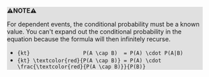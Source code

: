 <div style="margin:2em; background-color: #e0e0e0;">

<strong>⚠️NOTE️️️⚠️</strong>

For dependent events, the conditional probability must be a known value. You can't expand out the conditional probability in the equation because the formula will then infinitely recurse.

* `{kt}                 P(A \cap B)  = P(A) \cdot P(A|B)`
* `{kt} \textcolor{red}{P(A \cap B)} = P(A) \cdot \frac{\textcolor{red}{P(A \cap B)}}{P(B)}`
</div>


